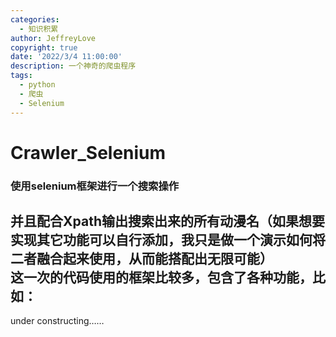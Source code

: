 ```yaml
---
categories:
  - 知识积累
author: JeffreyLove
copyright: true
date: '2022/3/4 11:00:00'
description: 一个神奇的爬虫程序
tags:
  - python
  - 爬虫
  - Selenium
---
```

# Crawler_Selenium  

### 使用selenium框架进行一个搜索操作  
并且配合Xpath输出搜索出来的所有动漫名（如果想要实现其它功能可以自行添加，我只是做一个演示如何将二者融合起来使用，从而能搭配出无限可能）    
这一次的代码使用的框架比较多，包含了各种功能，比如：  
- 
under constructing……    

